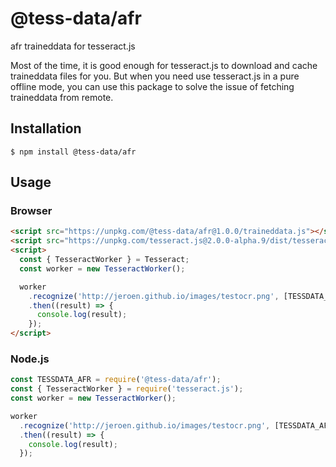 # @tess-data/afr

afr traineddata for tesseract.js

Most of the time, it is good enough for tesseract.js to download and cache traineddata files for you.
But when you need use tesseract.js in a pure offline mode, you can use this package to solve the issue of fetching traineddata from remote.

## Installation

```
$ npm install @tess-data/afr
```

## Usage

### Browser

```html
<script src="https://unpkg.com/@tess-data/afr@1.0.0/traineddata.js"></script>
<script src="https://unpkg.com/tesseract.js@2.0.0-alpha.9/dist/tesseract.min.js"></script>
<script>
  const { TesseractWorker } = Tesseract;
  const worker = new TesseractWorker();

  worker
    .recognize('http://jeroen.github.io/images/testocr.png', [TESSDATA_AFR])
    .then((result) => {
      console.log(result);
    });
</script>
```

### Node.js

```javascript
const TESSDATA_AFR = require('@tess-data/afr');
const { TesseractWorker } = require('tesseract.js');
const worker = new TesseractWorker();

worker
  .recognize('http://jeroen.github.io/images/testocr.png', [TESSDATA_AFR])
  .then((result) => {
    console.log(result);
  });
```
